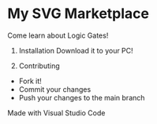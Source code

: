 # My SVG Marketplace
Come learn about Logic Gates! 

1. Installation
Download it to your PC!

2. Contributing
- Fork it!
- Commit your changes
- Push your changes to the main branch

Made with Visual Studio Code